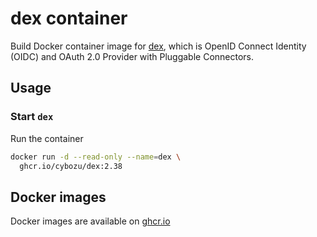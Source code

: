# dex container

Build Docker container image for [dex][], which is OpenID Connect Identity (OIDC) and OAuth 2.0 Provider with Pluggable Connectors.

## Usage

### Start `dex`

Run the container

```bash
docker run -d --read-only --name=dex \
  ghcr.io/cybozu/dex:2.38
```

[dex]: https://github.com/dexidp/dex

## Docker images

Docker images are available on [ghcr.io](https://github.com/cybozu/neco-containers/pkgs/container/dex)
